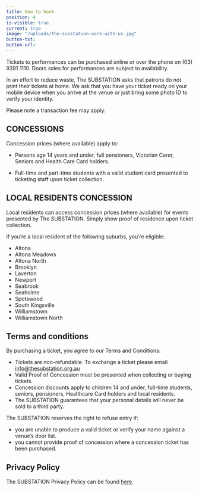 ```yaml
---
title: How to book
position: 4
is-visible: true
current: true
image: "/uploads/the-substation-work-with-us.jpg"
button-txt: 
button-url: 
---
```


Tickets to performances can be purchased online or over the phone on (03) 9391 1110. Doors sales for performances are subject to availability. 

In an effort to reduce waste, The SUBSTATION asks that patrons do not print their tickets at home. We ask that you have your ticket ready on your mobile device when you arrive at the venue or just bring some photo ID to verify your identity.


Please note a transaction fee may apply. 

## CONCESSIONS

Concession prices (where available) apply to:

* Persons age 14 years and under, full pensioners, Victorian Carer, Seniors and Health Care Card holders. 

* Full-time and part-time students with a valid student card presented to ticketing staff upon ticket collection. 

## LOCAL RESIDENTS CONCESSION 

Local residents can access concession prices (where available) for events presented by The SUBSTATION. Simply show proof of residence upon ticket collection. 

If you’re a local resident of the following suburbs, you’re eligible:

* Altona
* Altona Meadows
* Altona North
* Brooklyn
* Laverton
* Newport
* Seabrook
* Seaholme
* Spotswood
* South Kingsville
* Williamstown
* Williamstown North

## Terms and conditions

By purchasing a ticket, you agree to our Terms and Conditions:
* Tickets are non-refundable. To exchange a ticket please email info@thesubstation.org.au
* Valid Proof of Concession must be presented when collecting or buying tickets.
* Concession discounts apply to children 14 and under, full-time students, seniors, pensioners, Healthcare Card holders and local residents.
* The SUBSTATION guarantees that your personal details will never be sold to a third party.

The SUBSTATION reserves the right to refuse entry if:
* you are unable to produce a valid ticket or verify your name against a venue’s door list.
* you cannot provide proof of concession where a concession ticket has been purchased.

## Privacy Policy 

The SUBSTATION Privacy Policy can be found [here](/uploads/Privacy%20Policy.pdf).